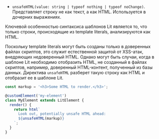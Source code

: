 * `unsafeHTML(value: string | typeof nothing | typeof noChange)`. Представляет строку не как текст, а как HTML. Используется в дочерних выражениях.

Ключевой особенностью синтаксиса шаблонов Lit является то, что только строки, происходящие из template literals, анализируются как HTML.

Поскольку template literals могут быть созданы только в доверенных файлах скриптов, это служит естественной защитой от XSS-атак, внедряющих недоверенный HTML. Однако могут быть случаи, когда в шаблоне Lit необходимо отобразить HTML, не созданный в файлах скриптов, например, доверенный HTML-контент, полученный из базы данных. Директива `unsafeHTML` разберет такую строку как HTML и отобразит ее в шаблоне Lit.

```ts
const markup = '<h3>Some HTML to render.</h3>';

@customElement('my-element')
class MyElement extends LitElement {
  render() {
    return html`
      Look out, potentially unsafe HTML ahead:
      ${unsafeHTML(markup)}
    `;
  }
}
